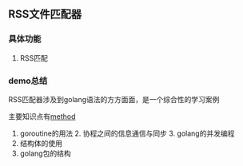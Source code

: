 ## RSS文件匹配器

### 具体功能
1. RSS匹配

### demo总结
RSS匹配器涉及到golang语法的方方面面，是一个综合性的学习案例

主要知识点有[method](..%2Fmethod)
1. goroutine的用法
   2. 协程之间的信息通信与同步
   3. golang的并发编程
3. 结构体的使用
4. golang包的结构